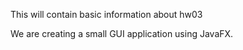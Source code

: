 This will contain basic information about hw03


We are creating a small GUI application using JavaFX.
